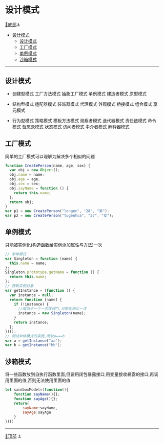 # 设计模式

[🔻底部](#bottom)<a id="top">⚓</a>

- [设计模式](#设计模式)
  - [设计模式](#设计模式-1)
  - [工厂模式](#工厂模式)
  - [单例模式](#单例模式)
  - [沙箱模式](#沙箱模式)

---

## 设计模式

- 创建型模式
工厂方法模式
抽象工厂模式
单例模式
建造者模式
原型模式

- 结构型模式
适配器模式
装饰器模式
代理模式
外观模式
桥接模式
组合模式
享元模式

- 行为型模式
策略模式
模板方法模式
观察者模式
迭代器模式
责任链模式
命令模式
备忘录模式
状态模式
访问者模式
中介者模式
解释器模式

## 工厂模式

简单的工厂模式可以理解为解决多个相似的问题

```js
function CreatePerson(name, age, sex) {
  var obj = new Object();
  obj.name = name;
  obj.age = age;
  obj.sex = sex;
  obj.sayName = function () {
    return this.name;
  };
  return obj;
}
var p1 = new CreatePerson("longen", "28", "男");
var p2 = new CreatePerson("tugenhua", "27", "女");
```

## 单例模式

只能被实例化(构造函数给实例添加属性与方法)一次

```js
// 单体模式
var Singleton = function (name) {
  this.name = name;
};
Singleton.prototype.getName = function () {
  return this.name;
};
// 获取实例对象
var getInstance = (function () {
  var instance = null;
  return function (name) {
    if (!instance) {
      //相当于一个一次性阀门,只能实例化一次
      instance = new Singleton(name);
    }
    return instance;
  };
})();
// 测试单体模式的实例,所以a===b
var a = getInstance("aa");
var b = getInstance("bb");
```

## 沙箱模式

将一些函数放到自执行函数里面,但要用闭包暴露接口,用变量接收暴露的接口,再调用里面的值,否则无法使用里面的值

```js
let sandboxModel=(function(){
    function sayName(){};
    function sayAge(){};
    return{
        sayName:sayName,
        sayAge:sayAge
    }
})()
```

---

[🔺顶部](#top) <a id="bottom">⚓</a>
